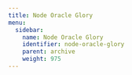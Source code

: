 ```yaml
---
title: Node Oracle Glory
menu:
  sidebar:
    name: Node Oracle Glory
    identifier: node-oracle-glory
    parent: archive
    weight: 975
---
```

